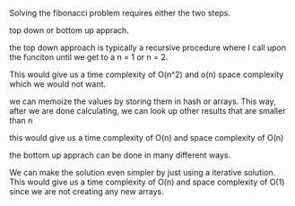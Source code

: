 Solving the fibonacci problem requires either the two steps. 

top down or bottom up apprach. 

the top down approach is typically a recursive procedure where I call upon the funciton until we get to a n = 1 or n = 2. 

This would give us a time complexity of O(n^2) and o(n) space complexity which we would not want. 

we can memoize the values by storing them in hash or arrays. This way, after we are done calculating, we can look up other results that are smaller than n

this would give us a time complexity of O(n) and space complexity of O(n)

the bottom up apprach can be done in many different ways. 

We can make the solution even simpler by just using a iterative solution. 
This would give us a time complexity of O(n) and space complexity of O(1) since we are not creating any new arrays. 